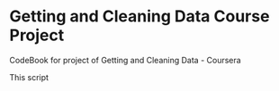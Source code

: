 Getting and Cleaning Data Course Project
===========================

CodeBook for project of Getting and Cleaning Data - Coursera

This script 

